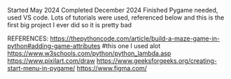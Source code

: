 Started May 2024
Completed December 2024
Finished 
Pygame needed,
used VS code.
Lots of tutorials were used, referenced below and this is the first big project I ever did so it is pretty bad 

REFERENCES:
https://thepythoncode.com/article/build-a-maze-game-in-python#adding-game-attributes #this one I used alot
https://www.w3schools.com/python/python_lambda.asp
https://www.pixilart.com/draw
https://www.geeksforgeeks.org/creating-start-menu-in-pygame/
https://www.figma.com/
